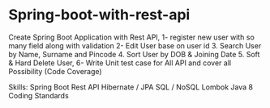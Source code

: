# Spring-boot-with-rest-api

Create Spring Boot Application with Rest API,
1- register new user with so many field along with validation
2- Edit User base on user id 3. Search User by Name, Surname and Pincode 4. Sort User by DOB & Joining Date 5. Soft & Hard Delete User,
6- Write Unit test case for All API and cover all Possibility (Code Coverage)

Skills:
Spring Boot Rest API
Hibernate / JPA
SQL / NoSQL
Lombok
Java 8
Coding Standards
